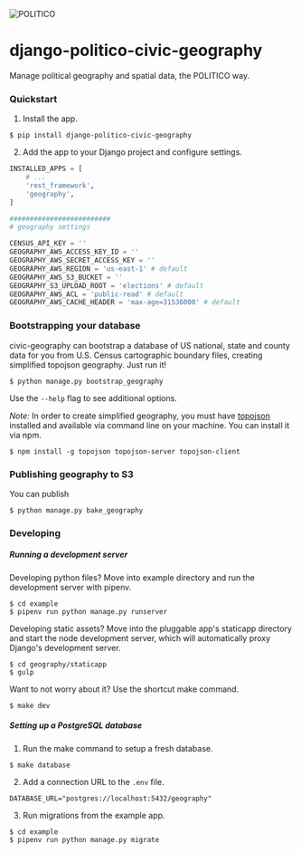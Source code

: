 ![POLITICO](https://rawgithub.com/The-Politico/src/master/images/logo/badge.png)

# django-politico-civic-geography

Manage political geography and spatial data, the POLITICO way.

### Quickstart

1. Install the app.

  ```
  $ pip install django-politico-civic-geography
  ```

2. Add the app to your Django project and configure settings.

  ```python
  INSTALLED_APPS = [
      # ...
      'rest_framework',
      'geography',
  ]

  #########################
  # geography settings

  CENSUS_API_KEY = ''
  GEOGRAPHY_AWS_ACCESS_KEY_ID = ''
  GEOGRAPHY_AWS_SECRET_ACCESS_KEY = ''
  GEOGRAPHY_AWS_REGION = 'us-east-1' # default
  GEOGRAPHY_AWS_S3_BUCKET = ''
  GEOGRAPHY_S3_UPLOAD_ROOT = 'elections' # default
  GEOGRAPHY_AWS_ACL = 'public-read' # default
  GEOGRAPHY_AWS_CACHE_HEADER = 'max-age=31536000' # default
  ```


### Bootstrapping your database

civic-geography can bootstrap a database of US national, state and county data for you from U.S. Census cartographic boundary files, creating simplified topojson geography. Just run it!

```
$ python manage.py bootstrap_geography
```


Use the `--help` flag to see additional options.

*Note:* In order to create simplified geography, you must have [topojson](https://github.com/topojson/topojson) installed and available via command line on your machine. You can install it via npm.

```
$ npm install -g topojson topojson-server topojson-client
```

### Publishing geography to S3

You can publish

```
$ python manage.py bake_geography
```


### Developing

##### Running a development server

Developing python files? Move into example directory and run the development server with pipenv.

  ```
  $ cd example
  $ pipenv run python manage.py runserver
  ```

Developing static assets? Move into the pluggable app's staticapp directory and start the node development server, which will automatically proxy Django's development server.

  ```
  $ cd geography/staticapp
  $ gulp
  ```

Want to not worry about it? Use the shortcut make command.

  ```
  $ make dev
  ```

##### Setting up a PostgreSQL database

1. Run the make command to setup a fresh database.

  ```
  $ make database
  ```

2. Add a connection URL to the `.env` file.

  ```
  DATABASE_URL="postgres://localhost:5432/geography"
  ```

3. Run migrations from the example app.

  ```
  $ cd example
  $ pipenv run python manage.py migrate
  ```
